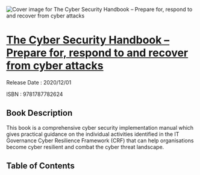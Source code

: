 ![Cover image for The Cyber Security Handbook – Prepare for, respond to and recover from cyber attacks](https://imgdetail.ebookreading.net/cover/cover/202109/EB9781787782624.jpg)

[The Cyber Security Handbook – Prepare for, respond to and recover from cyber attacks](https://ebookreading.net/view/book/The+Cyber+Security+Handbook+%E2%80%93+Prepare+for%2C+respond+to+and+recover+from+cyber+attacks-EB9781787782624_1.html "The Cyber Security Handbook – Prepare for, respond to and recover from cyber attacks")
====================================================================================================================

Release Date : 2020/12/01

ISBN : 9781787782624

Book Description
-----------------

This book is a comprehensive cyber security implementation manual which gives practical guidance on the individual activities identified in the IT Governance Cyber Resilience Framework (CRF) that can help organisations become cyber resilient and combat the cyber threat landscape.


Table of Contents
-----------------

